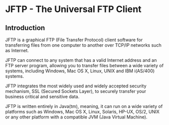 JFTP - The Universal FTP Client
===============================

Introduction
------------

JFTP is a graphical FTP (File Transfer Protocol) client software for 
transferring files from one computer to another over TCP/IP networks such as 
Internet.

JFTP can connect to any system that has a valid Internet address and an FTP 
server program, allowing you to transfer files between a wide variety of 
systems, including Windows, Mac OS X, Linux, UNIX and IBM i(AS/400) systems.

JFTP integrates the most widely used and widely accepted security mechanism, 
SSL (Secured Sockets Layer), to securely transfer your business critical and 
sensitive data.

JFTP is written entirely in Java(tm), meaning, it can run on a wide variety of 
platforms such as Windows, Mac OS X, Linux, Solaris, HP-UX, OS/2, UNIX or any 
other platform with a compatible JVM (Java Virtual Machine). 
